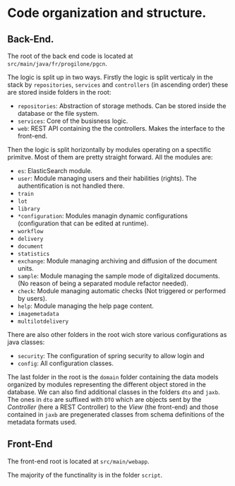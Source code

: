 # Code organization and structure.

## Back-End. 

The root of the back end code is located at `src/main/java/fr/progilone/pgcn`. 

The logic is split up in two ways. Firstly the logic is split verticaly in the stack by `repositories`, `services` and `controllers` (in ascending order) these are stored inside folders in the root:
- `repositories`: Abstraction of storage methods. Can be stored inside the database or the file system.
- `services`: Core of the busisness logic.
- `web`: REST API containing the the controllers. Makes the interface to the front-end.


Then the logic is split horizontally by modules operating on a spectific primitve. Most of them are pretty straight forward.
All the modules are:
- `es`: ElasticSearch module.
- `user`: Module managing users and their habilities (rights). The authentification is not handled there.
- `train`
- `lot`
- `library`
- `*configuration`: Modules managin dynamic configurations (configuration that can be edited at runtime).
- `workflow`
- `delivery`
- `document`
- `statistics`
- `exchange`: Module managing archiving and diffusion of the document units.
- `sample`: Module managing the sample mode of digitalized documents. (No reason of being a separated module refactor needed).
- `check`: Module managing automatic checks (Not triggered or performed by users).
- `help`: Module managing the help page content.
- `imagemetadata`
- `multilotdelivery`

There are also other folders in the root wich store various configurations as java classes: 
- `security`: The configuration of spring security to allow login and 
- `config`: All configuration classes.

The last folder in the root is the `domain` folder containing the data models organized by modules representing the different object stored in the database. We can also find additional classes in the folders `dto` and `jaxb`. The ones in `dto` are suffixed with `DTO` which are objects sent by the _Controller_ (here a REST Controller) to the _View_ (the front-end) and those contained in `jaxb` are pregenerated classes from schema definitions of the metadata formats used.

## Front-End
The front-end root is located at `src/main/webapp`.

The majority of the functinality is in the folder `script`.
